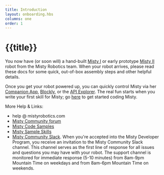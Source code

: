 ```yaml
---
title: Introduction
layout: onboarding.hbs
columns: one
order: 1
---
```


# {{title}}

You now have (or soon will) a hand-built [Misty I](../misty-i) or early prototype [Misty II](../misty-ii) robot from the Misty Robotics team. When your robot arrives, please read these docs for some quick, out-of-box assembly steps and other helpful details.

Once you get your robot powered up, you can quickly control Misty via her [Companion App](../../apps/companion-app), [Blockly](../../apps/blockly), or the [API Explorer](../../apps/api-explorer). The real fun starts when you write your first skill for Misty; go [here](../../../docs/skills/introduction) to get started coding Misty.

More Help & Links:
* help @ mistyrobotics.com
* [Misty Community forum](https://community.mistyrobotics.com/)
* [Misty Code Samples](https://github.com/MistyCommunity/SampleCode)
* [Misty Sample Skills](https://github.com/MistySampleSkills)
* [Misty Community Slack](http://misty-community.slack.com/). When you're accepted into the Misty Developer Program, you receive an invitation to the Misty Community Slack channel. This channel serves as the first line of response for all issues and questions you may have with your robot. The support channel is monitored for immediate response (5-10 minutes) from 8am-9pm Mountain Time on weekdays and from 8am-6pm Mountain Time on weekends.
